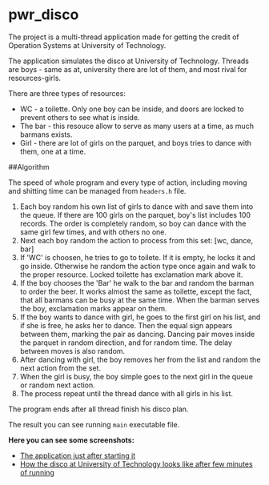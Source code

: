# pwr_disco

The project is a multi-thread application made for getting the credit of Operation Systems at University of Technology.

The application simulates the disco at University of Technology. Threads are boys - same as at, university there are lot of them, and most rival for resources-girls.

There are three types of resources:

- WC - a toilette. Only one boy can be inside, and doors are locked to prevent others to see what is inside.
- The bar - this resouce allow to serve as many users at a time, as much barmans exists.
- Girl - there are lot of girls on the parquet, and boys tries to dance with them, one at a time.

##Algorithm

The speed of whole program and every type of action, including moving and shitting time can be managed from `headers.h` file.

1. Each boy random his own list of girls to dance with and save them into the queue. If there are 100 girls on the parquet, boy's list includes 100 records. The order is completely random, so boy can dance with the same girl few times, and with others no one.
2. Next each boy random the action to process from this set: [wc, dance, bar]
3. If 'WC' is choosen, he tries to go to toilete. If it is empty, he locks it and go inside. Otherwise he random the action type once again and walk to the proper resource. Locked toilette has exclamation mark above it.
4. If the boy chooses the 'Bar' he walk to the bar and random the barman to order the beer. It works almost the same as toilette, except the fact, that all barmans can be busy at the same time. When the barman serves the boy, exclamation marks appear on them.
5. If the boy wants to dance with girl, he goes to the first girl on his list, and if she is free, he asks her to dance. Then the equal sign appears between them, marking the pair as dancing. Dancing pair moves inside the parquet in random direction, and for random time. The delay between moves is also random.
6. After dancing with girl, the boy removes her from the list and random the next action from the set.
7. When the girl is busy, the boy simple goes to the next girl in the queue or random next action.
8. The process repeat until the thread dance with all girls in his list.

The program ends after all thread finish his disco plan.

The result you can see running `main` executable file.

**Here you can see some screenshots:**

- [The application just after starting it][1]
- [How the disco at University of Technology looks like after few minutes of running][2]

[1]: https://github.com/wilgoszpl/pwr_disco/blob/master/screenshot-start.png
[2]: https://github.com/wilgoszpl/pwr_disco/blob/master/screenshot-after-a-while.png
